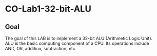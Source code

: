 # CO-Lab1-32-bit-ALU
## Goal
The goal of this LAB is to implement a 32-bit ALU (Arithmetic Logic Unit). ALU is the basic 
computing component of a CPU. Its operations include AND, OR, addition, subtraction, etc. 

